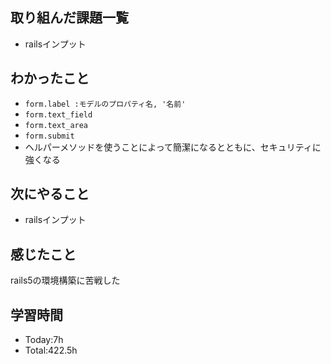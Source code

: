 ## 取り組んだ課題一覧
- railsインプット
## わかったこと
- `form.label :モデルのプロパティ名, '名前' `
- `form.text_field`
- `form.text_area`
- `form.submit`
- ヘルパーメソッドを使うことによって簡潔になるとともに、セキュリティに強くなる
## 次にやること
- railsインプット
## 感じたこと
rails5の環境構築に苦戦した
  
## 学習時間
- Today:7h
- Total:422.5h
